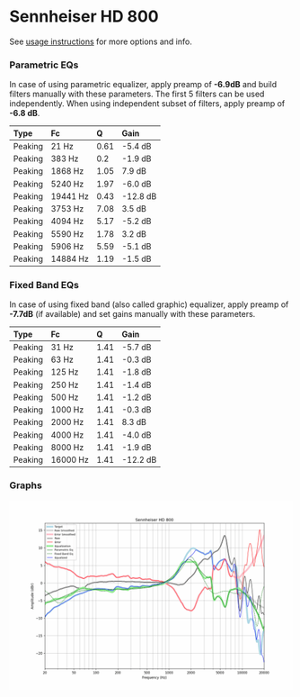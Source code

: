 # Sennheiser HD 800
See [usage instructions](https://github.com/jaakkopasanen/AutoEq#usage) for more options and info.

### Parametric EQs
In case of using parametric equalizer, apply preamp of **-6.9dB** and build filters manually
with these parameters. The first 5 filters can be used independently.
When using independent subset of filters, apply preamp of **-6.8 dB**.

| Type    | Fc       |    Q | Gain     |
|:--------|:---------|:-----|:---------|
| Peaking | 21 Hz    | 0.61 | -5.4 dB  |
| Peaking | 383 Hz   | 0.2  | -1.9 dB  |
| Peaking | 1868 Hz  | 1.05 | 7.9 dB   |
| Peaking | 5240 Hz  | 1.97 | -6.0 dB  |
| Peaking | 19441 Hz | 0.43 | -12.8 dB |
| Peaking | 3753 Hz  | 7.08 | 3.5 dB   |
| Peaking | 4094 Hz  | 5.17 | -5.2 dB  |
| Peaking | 5590 Hz  | 1.78 | 3.2 dB   |
| Peaking | 5906 Hz  | 5.59 | -5.1 dB  |
| Peaking | 14884 Hz | 1.19 | -1.5 dB  |

### Fixed Band EQs
In case of using fixed band (also called graphic) equalizer, apply preamp of **-7.7dB**
(if available) and set gains manually with these parameters.

| Type    | Fc       |    Q | Gain     |
|:--------|:---------|:-----|:---------|
| Peaking | 31 Hz    | 1.41 | -5.7 dB  |
| Peaking | 63 Hz    | 1.41 | -0.3 dB  |
| Peaking | 125 Hz   | 1.41 | -1.8 dB  |
| Peaking | 250 Hz   | 1.41 | -1.4 dB  |
| Peaking | 500 Hz   | 1.41 | -1.2 dB  |
| Peaking | 1000 Hz  | 1.41 | -0.3 dB  |
| Peaking | 2000 Hz  | 1.41 | 8.3 dB   |
| Peaking | 4000 Hz  | 1.41 | -4.0 dB  |
| Peaking | 8000 Hz  | 1.41 | -1.9 dB  |
| Peaking | 16000 Hz | 1.41 | -12.2 dB |

### Graphs
![](./Sennheiser%20HD%20800.png)